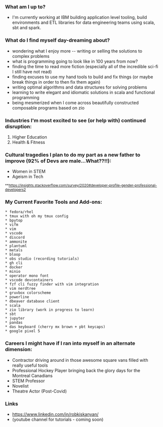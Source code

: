 ### What am I up to?
- I'm currently working at IBM building application level tooling, build environments and ETL libraries for data engineering teams using scala, sbt and spark. 

### What do I find myself day-dreaming about?
  - wondering what I enjoy more -- writing or selling the solutions to complex problems
  - what is programming going to look like in 100 years from now?
  - finding the time to read more fiction (especially all of the incredible sci-fi I still have not read)
  - finding excuses to use my hand tools to build and fix things (or maybe break things in order to then fix them again)
  - writing optimal algorithms and data structures for solving problems
  - learning to write elegant and idiomatic solutions in scala and functional programming
  - being mesmerized when I come across beautifully constructed composable programs based on zio

### Industries I'm most excited to see (or help with) continued disruption:
  1. Higher Education
  2. Health & Fitness

### Cultural tragedies I plan to do my part as a new father to improve (92% of Devs are male...What??!!):
  * Women in STEM
  * Ageism in Tech

<sup>**</sub>https://insights.stackoverflow.com/survey/2020#developer-profile-gender-professional-developers2

### My Current Favorite Tools and Add-ons:
```
* fedora/rhel
* tmux with oh my tmux config
* bpytop
* vifm
* vim
* vscode
* discord
* ammonite
* plantuml
* metals
* bloop
* obs studio (recording tutorials)
* gh cli
* docker
* minio
* operator mono font
* vscode devcontainers
* fzf cli fuzzy finder with vim integration
* vim nerdtree
* gruvbox colorscheme
* powerline
* dbeaver database client
* scala
* zio library (work in progress to learn)
* sbt
* jupyter
* pandas
* das keyboard (cherry mx brown + pbt keycaps)
* google pixel 5
```

### Careers I might have if I ran into myself in an alternate dimension:
* Contractor driving around in those awesome square vans filled with really useful tools
* Professional Hockey Player bringing back the glory days for the Montreal Canadians
* STEM Professor
* Novelist
* Theatre Actor (Post-Covid)

### Links
* https://www.linkedin.com/in/robkiskanyan/
* (youtube channel for tutorials - coming soon)

<!--
**robbyki/robbyki** is a ✨ _special_ ✨ repository because its `README.md` (this file) appears on your GitHub profile.

Here are some ideas to get you started:

- 🔭 I’m currently working on ...
- 🌱 I’m currently learning ...
- 👯 I’m looking to collaborate on ...
- 🤔 I’m looking for help with ...
- 💬 Ask me about ...
- 📫 How to reach me: ...
- 😄 Pronouns: ...
- ⚡ Fun fact: ...
-->
